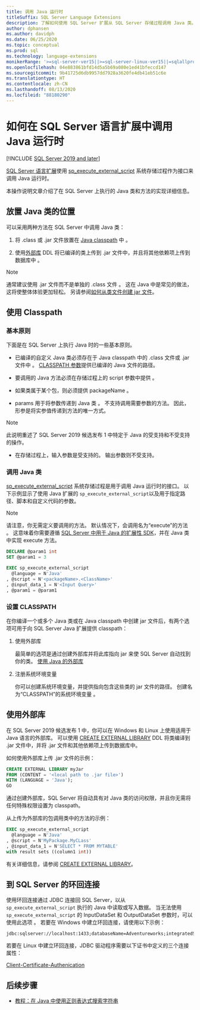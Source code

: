 ```yaml
---
title: 调用 Java 运行时
titleSuffix: SQL Server Language Extensions
description: 了解如何使用 SQL Server 扩展从 SQL Server 存储过程调用 Java 类。
author: dphansen
ms.author: davidph
ms.date: 06/25/2020
ms.topic: conceptual
ms.prod: sql
ms.technology: language-extensions
monikerRange: '>=sql-server-ver15||>=sql-server-linux-ver15||=sqlallproducts-allversions'
ms.openlocfilehash: 04e883861bfd14d5a5b69a080e1ed41bfeccd147
ms.sourcegitcommit: 9b41725d6db9957dd7928a3620fe4db41eb51c6e
ms.translationtype: HT
ms.contentlocale: zh-CN
ms.lasthandoff: 08/13/2020
ms.locfileid: "88180290"
---
```

# <a name="how-to-call-the-java-runtime-in-sql-server-language-extensions"></a>如何在 SQL Server 语言扩展中调用 Java 运行时
[!INCLUDE [SQL Server 2019 and later](../../includes/applies-to-version/sqlserver2019.md)]

[SQL Server 语言扩展](../language-extensions-overview.md)使用 [sp_execute_external_script](https://docs.microsoft.com/sql/relational-databases/system-stored-procedures/sp-execute-external-script-transact-sql) 系统存储过程作为接口来调用 Java 运行时。 

本操作说明文章介绍了在 SQL Server 上执行的 Java 类和方法的实现详细信息。

## <a name="where-to-place-java-classes"></a>放置 Java 类的位置

可以采用两种方法在 SQL Server 中调用 Java 类：

1. 将 .class 或 .jar 文件放置在 [Java classpath](#classpath) 中   。 

2. 使用[外部库](#external-library) DDL 将已编译的类上传到 .jar 文件中，并且将其他依赖项上传到数据库中  。 

> [!NOTE]
> 通常建议使用 .jar 文件而不是单独的 .class 文件   。 这在 Java 中是常见的做法，这将使整体体验更加轻松。 另请参阅[如何从类文件创建 jar 文件](create-a-java-jar-file-from-class-files.md)。

<a name="classpath"></a>

## <a name="use-classpath"></a>使用 Classpath

### <a name="basic-principles"></a>基本原则

下面是在 SQL Server 上执行 Java 时的一些基本原则。

* 已编译的自定义 Java 类必须存在于 Java classpath 中的 .class 文件或 .jar 文件中   。 [CLASSPATH 参数](#set-classpath)提供已编译的 Java 文件的路径。 

* 要调用的 Java 方法必须在存储过程上的 script 参数中提供  。

* 如果类属于某个包，则必须提供 packageName  。

* params 用于将参数传递到 Java 类  。 不支持调用需要参数的方法。 因此，形参是将实参值传递到方法的唯一方式。 

> [!NOTE]
> 此说明重述了 SQL Server 2019 候选发布 1 中特定于 Java 的受支持和不受支持的操作。
> * 在存储过程上，输入参数是受支持的。 输出参数则不受支持。

### <a name="call-java-class"></a>调用 Java 类

[sp_execute_external_script](https://docs.microsoft.com/sql/relational-databases/system-stored-procedures/sp-execute-external-script-transact-sql) 系统存储过程是用于调用 Java 运行时的接口。 以下示例显示了使用 Java 扩展的 `sp_execute_external_script`以及用于指定路径、脚本和自定义代码的参数。

> [!NOTE]
> 请注意，你无需定义要调用的方法。 默认情况下，会调用名为“execute”的方法  。 这意味着你需要遵循 [SQL Server 中用于 Java 的扩展性 SDK](extensibility-sdk-java-sql-server.md)，并在 Java 类中实现 execute 方法。

```sql
DECLARE @param1 int
SET @param1 = 3

EXEC sp_execute_external_script
  @language = N'Java'
, @script = N'<packageName>.<ClassName>'
, @input_data_1 = N'<Input Query>'
, @param1 = @param1
```

<a name="set-classpath"></a>

### <a name="set-classpath"></a>设置 CLASSPATH

在你编译一个或多个 Java 类或在 Java classpath 中创建 jar 文件后，有两个选项可用于向 SQL Server Java 扩展提供 classpath：

1. 使用外部库

    最简单的选项是通过创建外部库并将此库指向 jar 来使 SQL Server 自动找到你的类。 [使用 Java 的外部库](#external-library)

2. 注册系统环境变量

    你可以创建系统环境变量，并提供指向包含这些类的 jar 文件的路径。 创建名为“CLASSPATH”的系统环境变量  。

<a name="external-library"></a>

## <a name="use-external-library"></a>使用外部库

在 SQL Server 2019 候选发布 1 中，你可以在 Windows 和 Linux 上使用适用于 Java 语言的外部库。 可以使用 [CREATE EXTERNAL LIBRARY](https://docs.microsoft.com/sql/t-sql/statements/create-external-library-transact-sql) DDL 将类编译到 .jar 文件中，并将 .jar 文件和其他依赖项上传到数据库中。

如何使用外部库上传 .jar 文件的示例：

```sql 
CREATE EXTERNAL LIBRARY myJar
FROM (CONTENT = '<local path to .jar file>') 
WITH (LANGUAGE = 'Java'); 
GO
```

通过创建外部库，SQL Server 将自动具有对 Java 类的访问权限，并且你无需将任何特殊权限设置为 classpath。

从上传为外部库的包调用类中的方法的示例：

```sql
EXEC sp_execute_external_script
  @language = N'Java'
, @script = N'MyPackage.MyCLass'
, @input_data_1 = N'SELECT * FROM MYTABLE'
with result sets ((column1 int))
```

有关详细信息，请参阅 [CREATE EXTERNAL LIBRARY](https://docs.microsoft.com/sql/t-sql/statements/create-external-library-transact-sql)。

## <a name="loopback-connection-to-sql-server"></a>到 SQL Server 的环回连接

使用环回连接通过 JDBC 连接回 SQL Server，以从 `sp_execute_external_script` 执行的 Java 中读取或写入数据。 当无法使用 `sp_execute_external_script` 的 InputDataSet 和 OutputDataSet 参数时，可以使用此选项 。
若要在 Windows 中建立环回连接，请使用以下示例：

```
jdbc:sqlserver://localhost:1433;databaseName=Adventureworks;integratedSecurity=true;
``` 

若要在 Linux 中建立环回连接，JDBC 驱动程序需要以下证书中定义的三个连接属性：

[Client-Certificate-Authenication](https://github.com/microsoft/mssql-jdbc/wiki/Client-Certificate-Authentication-for-Loopback-Scenarios)


## <a name="next-steps"></a>后续步骤

+ [教程：在 Java 中使用正则表达式搜索字符串](../tutorials/search-for-string-using-regular-expressions-in-java.md)
